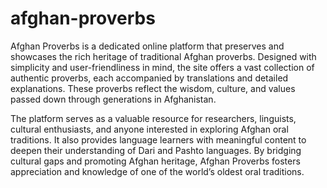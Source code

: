 # afghan-proverbs
Afghan Proverbs is a dedicated online platform that preserves and showcases the rich heritage of traditional Afghan proverbs. Designed with simplicity and user-friendliness in mind, the site offers a vast collection of authentic proverbs, each accompanied by translations and detailed explanations. These proverbs reflect the wisdom, culture, and values passed down through generations in Afghanistan.

The platform serves as a valuable resource for researchers, linguists, cultural enthusiasts, and anyone interested in exploring Afghan oral traditions. It also provides language learners with meaningful content to deepen their understanding of Dari and Pashto languages. By bridging cultural gaps and promoting Afghan heritage, Afghan Proverbs fosters appreciation and knowledge of one of the world’s oldest oral traditions.

